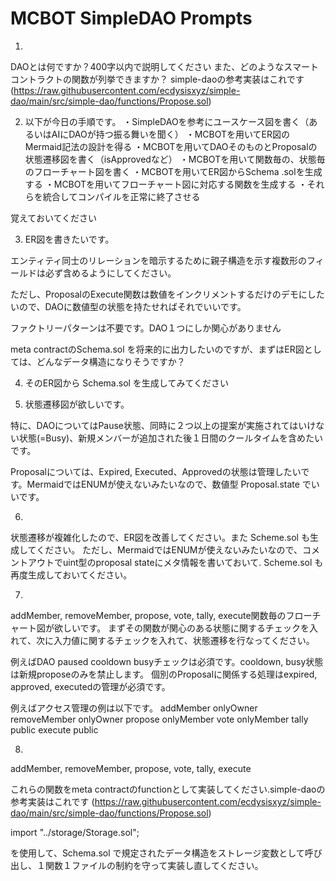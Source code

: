 # MCBOT SimpleDAO Prompts

1. 
DAOとは何ですか？400字以内で説明してください
また、どのようなスマートコントラクトの関数が列挙できますか？
simple-daoの参考実装はこれです (https://raw.githubusercontent.com/ecdysisxyz/simple-dao/main/src/simple-dao/functions/Propose.sol)

2. 以下が今日の手順です。
・SimpleDAOを参考にユースケース図を書く（あるいはAIにDAOが持つ振る舞いを聞く）
・MCBOTを用いてER図のMermaid記法の設計を得る
・MCBOTを用いてDAOそのものとProposalの状態遷移図を書く（isApprovedなど）
・MCBOTを用いて関数毎の、状態毎のフローチャート図を書く
・MCBOTを用いてER図からSchema .solを生成する
・MCBOTを用いてフローチャート図に対応する関数を生成する
・それらを統合してコンパイルを正常に終了させる

覚えておいてください


3. ER図を書きたいです。

エンティティ同士のリレーションを暗示するために親子構造を示す複数形のフィールドは必ず含めるようにしてください。

ただし、ProposalのExecute関数は数値をインクリメントするだけのデモにしたいので、DAOに数値型の状態を持たせればそれでいいです。

ファクトリーパターンは不要です。DAO１つにしか関心がありません

meta contractのSchema.sol を将来的に出力したいのですが、まずはER図としては、どんなデータ構造になりそうですか？


4. そのER図から Schema.sol を生成してみてください



5. 状態遷移図が欲しいです。

特に、DAOについてはPause状態、同時に２つ以上の提案が実施されてはいけない状態(=Busy)、新規メンバーが追加された後１日間のクールタイムを含めたいです。

Proposalについては、Expired, Executed、Approvedの状態は管理したいです。MermaidではENUMが使えないみたいなので、数値型 Proposal.state でいいです。


6. 
状態遷移が複雑化したので、ER図を改善してください。また Scheme.sol も生成してください。
ただし、MermaidではENUMが使えないみたいなので、コメントアウトでuint型のproposal stateにメタ情報を書いておいて. Scheme.sol も再度生成しておいてください。


7.

addMember, removeMember, propose, vote, tally, execute関数毎のフローチャート図が欲しいです。
まずその関数が関心のある状態に関するチェックを入れて、次に入力値に関するチェックを入れて、状態遷移を行なってください。

例えばDAO paused cooldown busyチェックは必須です。cooldown, busy状態は新規proposeのみを禁止します。
個別のProposalに関係する処理はexpired, approved, executedの管理が必須です。

例えばアクセス管理の例は以下です。
addMember onlyOwner
removeMember onlyOwner
propose onlyMember
vote onlyMember
tally public
execute public

8.

addMember, removeMember, propose, vote, tally, execute

これらの関数をmeta contractのfunctionとして実装してください.simple-daoの参考実装はこれです (https://raw.githubusercontent.com/ecdysisxyz/simple-dao/main/src/simple-dao/functions/Propose.sol)

import "../storage/Storage.sol";

を使用して、Schema.sol で規定されたデータ構造をストレージ変数として呼び出し、１関数１ファイルの制約を守って実装し直してください。
